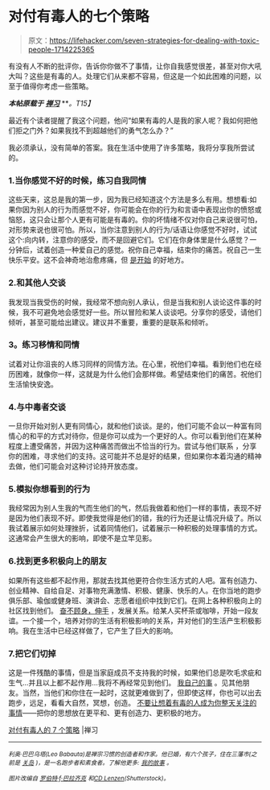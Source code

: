 # 对付有毒人的七个策略

> 原文：<https://lifehacker.com/seven-strategies-for-dealing-with-toxic-people-1714225365>

有没有人不断的批评你，告诉你你做不了事情，让你自我感觉很差，甚至对你大吼大叫？这些是有毒的人。处理它们从来都不容易，但这是一个如此困难的问题，以至于值得你考虑一些策略。



***本帖原载于*** [***禅习***](http://zenhabits.net/toxic/) ***。*T15】**

最近有个读者提醒了我这个问题，他问“如果有毒的人是我的家人呢？我如何把他们拒之门外？如果我找不到超越他们的勇气怎么办？”

我必须承认，没有简单的答案。我在生活中使用了许多策略，我将分享我所尝试的。

### 1.当你感觉不好的时候，练习自我同情

这些天来，这总是我的第一步，因为我已经知道这个方法是多么有用。想想看:如果你因为别人的行为而感觉不好，你可能会在你的行为和言语中表现出你的愤怒或恼怒，这只会让那个人更有可能是有毒的。你的坏情绪不仅对你自己来说很可怕，对形势来说也很可怕。所以，当你注意到别人的行为/话语让你感觉不好时，试试这个:向内转，注意你的感受，而不是回避它们。它们在你身体里是什么感觉？一分钟后，试着创造一种爱自己的感觉。祝你自己幸福，结束你的痛苦。祝自己一生快乐平安。这不会神奇地治愈疼痛，但 [是开始](https://lifehacker.com/practice-self-compassion-to-improve-how-you-feel-about-1612232018) 的好地方。

### 2.和其他人交谈

我发现当我受伤的时候，我经常不想向别人承认，但是当我和别人谈论这件事的时候，我不可避免地会感觉好一些。所以冒险和某人谈谈吧。分享你的感受，请他们倾听，甚至可能给出建议。建议并不重要，重要的是联系和倾听。

### **3。练习移情和同情**

试着对让你沮丧的人练习同样的同情方法。在心里，祝他们幸福。看到他们也在经历困难，就像你一样，这就是为什么他们会那样做。希望结束他们的痛苦。祝他们生活愉快安逸。

### 4.与中毒者交谈

一旦你开始对别人更有同情心，就和他们谈谈。是的，他们可能不会以一种富有同情心的和平的方式对待你，但是你可以成为一个更好的人。你可以看到他们在某种程度上遭受痛苦，并因为这种痛苦而做出不恰当的行为。尝试与他们联系 ，分享你的困难，寻求他们的支持。这可能并不总是好的结果，但如果你本着沟通的精神去做，他们可能会对这种讨论持开放态度。

### 5.模拟你想看到的行为

我经常因为别人生我的气而生他们的气，然后我做着和他们一样的事情，表现不好是因为他们表现不好。即使我觉得是他们的错，我的行为还是让情况升级了。所以我试着展示如何处理挫折，试着同情他们，试着展示一种积极的处理事情的方式。这通常会产生很大的影响，即使不是立竿见影。

### 6.找到更多积极向上的朋友

如果所有这些都不起作用，那就去找其他更符合你生活方式的人吧。富有创造力、创业精神、自给自足、对事物充满激情、积极、健康、快乐的人。在你当地的跑步俱乐部、瑜伽或健身班、演讲会、志愿者组织中找到它们。在网上各种积极向上的社区找到他们。 [奋不顾身，伸手](https://lifehacker.com/why-its-so-hard-to-make-friends-after-college-and-wha-488975744) ，发展关系。给某人买杯茶或咖啡，开始一段友谊。一个接一个，培养对你的生活有积极影响的关系，并对他们的生活产生积极影响。我在生活中已经这样做了，它产生了巨大的影响。

### 7.把它们切掉

这是一件残酷的事情，但是当家庭成员不支持我的时候，如果他们总是吹毛求疵和生气…并且以上都不起作用…我将不再经常见到他们。 [我自己的事](https://lifehacker.com/how-to-deal-with-family-members-that-stress-you-out-or-5861760) 。见其他朋友。当然，当他们和你住在一起时，这就更难做到了，但即使这样，你也可以出去跑步，远足，看看大自然，冥想，创造。 [不要让想着有毒的人成为你整天关注的事情](https://lifehacker.com/how-to-combat-emotional-warfare-and-root-out-the-manipu-5894134)——把你的思想放在更平和、更有创造力、更积极的地方。

[对付有毒人的 7 个策略](http://zenhabits.net/toxic/) |禅习

* * *

*<small>利奥·巴巴乌塔(Leo Babauta)是禅宗习惯的创造者和作家。他已婚，有六个孩子，住在三藩市(之前是</small>* [*<small>关岛</small>*](http://guampedia.com/) *<small>)，是一名跑步者和素食者。了解他更多:</small>* [*<small>我的故事</small>*](http://zenhabits.net/2007/02/my-story/) *<small>。</small>*

*<small>图片改编自</small>* [*<small>罗伯特·f·巴拉齐克</small>*](http://www.shutterstock.com/pic-250911334/stock-vector-vector-silhouette-graphic-depicting-a-three-zombies.html) *<small>和</small>*[*<small>CD Lenzen</small>*](http://www.shutterstock.com/pic-29387410/stock-vector--female-kung-fu-silhouettes.html)*<small>(Shutterstock)。</small>*